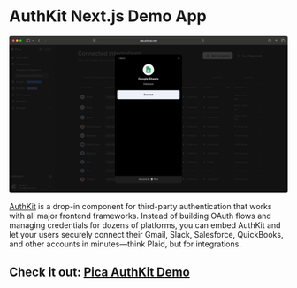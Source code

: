 # AuthKit Next.js Demo App

![AuthKit](./demo.png)

[AuthKit](https://www.npmjs.com/package/@picahq/authkit) is a drop-in component for third-party authentication that works with all major frontend frameworks. Instead of building OAuth flows and managing credentials for dozens of platforms, you can embed AuthKit and let your users securely connect their Gmail, Slack, Salesforce, QuickBooks, and other accounts in minutes—think Plaid, but for integrations.

## Check it out: [Pica AuthKit Demo](https://github.com/picahq/authkit-demo)